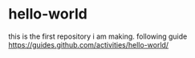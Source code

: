 # hello-world
this is the first repository i am making. following guide https://guides.github.com/activities/hello-world/
